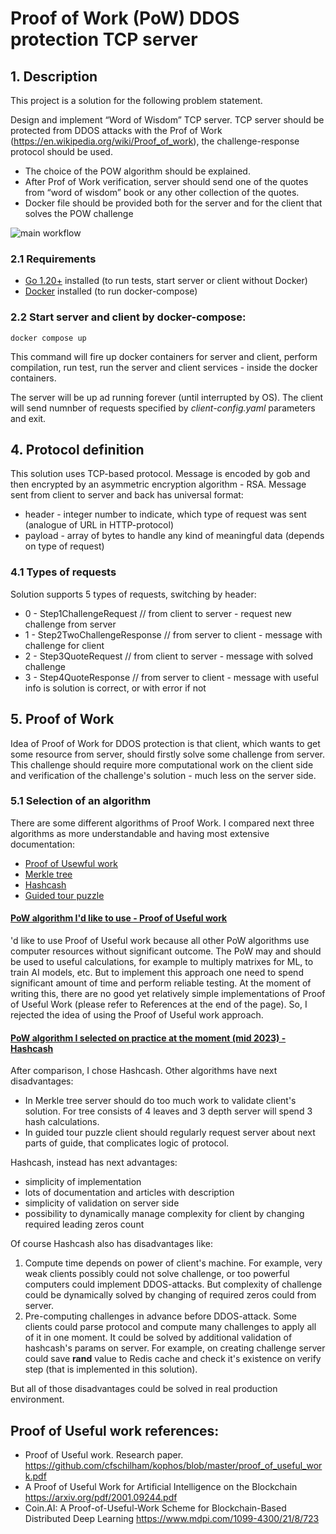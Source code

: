 # Proof of Work (PoW) DDOS protection TCP server 

## 1. Description
This project is a solution for the following problem statement.

Design and implement “Word of Wisdom” TCP server.
TCP server should be protected from DDOS attacks with the Prof of Work (https://en.wikipedia.org/wiki/Proof_of_work), the challenge-response protocol should be used.
 + The choice of the POW algorithm should be explained.
 + After Prof of Work verification, server should send one of the quotes from “word of wisdom” book or any other collection of the quotes.
 + Docker file should be provided both for the server and for the client that solves the POW challenge

![main workflow](https://raw.githubusercontent.com/klimenkoOleg/pow-ddos-protection/main/doc/main_workflow.png)

### 2.1 Requirements
+ [Go 1.20+](https://go.dev/dl/) installed (to run tests, start server or client without Docker)
+ [Docker](https://docs.docker.com/engine/install/) installed (to run docker-compose)

### 2.2 Start server and client by docker-compose:
```
docker compose up
```

This command will fire up docker containers for server and client, perform compilation, run test, run the server and client services - inside the docker containers.

The server will be up ad running forever (until interrupted by OS).
The client will send numnber of requests specified by *client-config.yaml* parameters and exit.

## 4. Protocol definition
This solution uses TCP-based protocol. 
Message is encoded by gob and then encrypted by an asymmetric encryption algorithm - RSA.
Message sent from client to server and back has universal format:
+ header - integer number to indicate, which type of request was sent (analogue of URL in HTTP-protocol)
+ payload - array of bytes to handle any kind of meaningful  data (depends on type of request)

### 4.1 Types of requests
Solution supports 5 types of requests, switching by header:
+ 0 - 	Step1ChallengeRequest            // from client to server - request new challenge from server
+ 1 - 	Step2TwoChallengeResponse        // from server to client - message with challenge for client
+ 2	-  Step3QuoteRequest                // from client to server - message with solved challenge
+ 3 - 	Step4QuoteResponse               // from server to client - message with useful info is solution is correct, or with error if not

## 5. Proof of Work
Idea of Proof of Work for DDOS protection is that client, which wants to get some resource from server, 
should firstly solve some challenge from server. 
This challenge should require more computational work on the client side and verification of the challenge's solution - much less on the server side.

### 5.1 Selection of an algorithm
There are some different algorithms of Proof Work. 
I compared next three algorithms as more understandable and having most extensive documentation:
+ [Proof of Usewful work](https://wiki.internetcomputer.org/wiki/Proof_of_Useful_Work)
+ [Merkle tree](https://en.wikipedia.org/wiki/Merkle_tree)
+ [Hashcash](https://en.wikipedia.org/wiki/Hashcash)
+ [Guided tour puzzle](https://en.wikipedia.org/wiki/Guided_tour_puzzle_protocol)

#### <ins>PoW algorithm I'd like to use - Proof of Useful work</ins>
'd like to use Proof of Useful work because all other PoW algorithms use computer resources without significant outcome. The PoW may and should be used to useful calculations, for example to multiply matrixes for ML, to train AI models, etc. But to implement this approach one need to spend significant amount of time and perform reliable testing. At the moment of writing this, there are no good yet relatively simple implementations of Proof of Useful Work (please refer to References at the end of the page). So, I rejected the idea of using the Proof of Useful work approach. 


#### <ins>PoW algorithm I selected on practice at the moment (mid 2023) - Hashcash</ins>
After comparison, I chose Hashcash. Other algorithms have next disadvantages:
+ In Merkle tree server should do too much work to validate client's solution. For tree consists of 4 leaves and 3 depth server will spend 3 hash calculations.
+ In guided tour puzzle client should regularly request server about next parts of guide, that complicates logic of protocol.

Hashcash, instead has next advantages:
+ simplicity of implementation
+ lots of documentation and articles with description
+ simplicity of validation on server side
+ possibility to dynamically manage complexity for client by changing required leading zeros count

Of course Hashcash also has disadvantages like:

1. Compute time depends on power of client's machine. 
For example, very weak clients possibly could not solve challenge, or too powerful computers could implement DDOS-attacks.
But complexity of challenge could be dynamically solved by changing of required zeros could from server.
2. Pre-computing challenges in advance before DDOS-attack. 
Some clients could parse protocol and compute many challenges to apply all of it in one moment.
It could be solved by additional validation of hashcash's params on server. 
For example, on creating challenge server could save **rand** value to Redis cache and check it's existence on verify step
(that is implemented in this solution).

But all of those disadvantages could be solved in real production environment. 


## Proof of Useful work references:
+ Proof of Useful work. Research paper. https://github.com/cfschilham/kophos/blob/master/proof_of_useful_work.pdf
+ A Proof of Useful Work for Artificial Intelligence on the Blockchain https://arxiv.org/pdf/2001.09244.pdf
+ Coin.AI: A Proof-of-Useful-Work Scheme for Blockchain-Based Distributed Deep Learning https://www.mdpi.com/1099-4300/21/8/723


